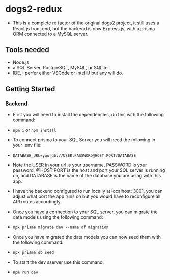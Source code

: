 # dogs2-redux

* This is a complete re factor of the original dogs2 project, it still uses a React.js front end, but the backend is now Express.js, with a prisma ORM connected to a MySQL server.

## Tools needed
* Node.js
* a SQL Server, PostgreSQL, MySQL, or SQLite
* IDE, I perfer either VSCode or IntelliJ but any will do.

## Getting Started

### Backend
* First you will need to install the dependencies, do this with the following command:
* `npm i` or `npm install`
* To connect prisma to your SQL Server you will need the following in your .env file:
* `DATABASE_URL=yourdb://USER:PASSWORD@HOST:PORT/DATABASE`
* Note the USER in your url is your username, PASSWORD is your password, @HOST:PORT is the host and port your SQL server is running on, and DATABASE is the name of the database you are using with this app.
* I have the backend configured to run locally at localhost: 3001, you can adjust what port the app runs on but you would have to reconfigure all API routes accordingly.

* Once you have a connection to your SQL server, you can migrate the data models using the following command:
* `npx prisma migrate dev --name of migration`
* Once you have migrated the data models you can now seed them with the following command:
* `npx prisma db seed `

* To start the dev sserver use this command:
* `npm run dev`
